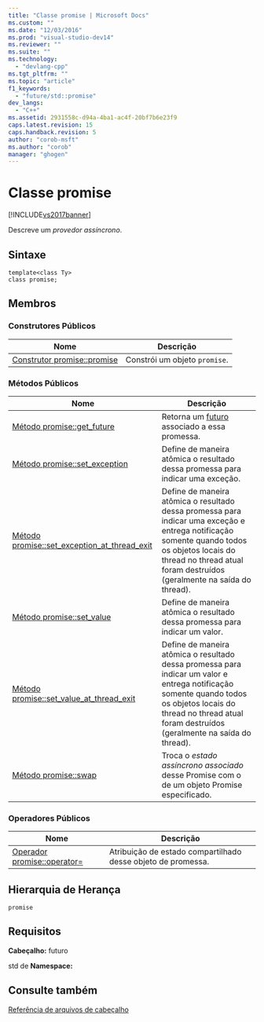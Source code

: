 ```yaml
---
title: "Classe promise | Microsoft Docs"
ms.custom: ""
ms.date: "12/03/2016"
ms.prod: "visual-studio-dev14"
ms.reviewer: ""
ms.suite: ""
ms.technology: 
  - "devlang-cpp"
ms.tgt_pltfrm: ""
ms.topic: "article"
f1_keywords: 
  - "future/std::promise"
dev_langs: 
  - "C++"
ms.assetid: 2931558c-d94a-4ba1-ac4f-20bf7b6e23f9
caps.latest.revision: 15
caps.handback.revision: 5
author: "corob-msft"
ms.author: "corob"
manager: "ghogen"
---
```

# Classe promise
[!INCLUDE[vs2017banner](../assembler/inline/includes/vs2017banner.md)]

Descreve um *provedor assíncrono*.  
  
## Sintaxe  
  
```  
template<class Ty>  
class promise;  
```  
  
## Membros  
  
### Construtores Públicos  
  
|Nome|Descrição|  
|----------|---------------|  
|[Construtor promise::promise](../Topic/promise::promise%20Constructor.md)|Constrói um objeto `promise`.|  
  
### Métodos Públicos  
  
|Nome|Descrição|  
|----------|---------------|  
|[Método promise::get\_future](../Topic/promise::get_future%20Method.md)|Retorna um [futuro](../standard-library/future-class.md) associado a essa promessa.|  
|[Método promise::set\_exception](../Topic/promise::set_exception%20Method.md)|Define de maneira atômica o resultado dessa promessa para indicar uma exceção.|  
|[Método promise::set\_exception\_at\_thread\_exit](../Topic/promise::set_exception_at_thread_exit%20Method.md)|Define de maneira atômica o resultado dessa promessa para indicar uma exceção e entrega notificação somente quando todos os objetos locais do thread no thread atual foram destruídos \(geralmente na saída do thread\).|  
|[Método promise::set\_value](../Topic/promise::set_value%20Method.md)|Define de maneira atômica o resultado dessa promessa para indicar um valor.|  
|[Método promise::set\_value\_at\_thread\_exit](../Topic/promise::set_value_at_thread_exit%20Method.md)|Define de maneira atômica o resultado dessa promessa para indicar um valor e entrega notificação somente quando todos os objetos locais do thread no thread atual foram destruídos \(geralmente na saída do thread\).|  
|[Método promise::swap](../Topic/promise::swap%20Method.md)|Troca o *estado assíncrono associado* desse Promise com o de um objeto Promise especificado.|  
  
### Operadores Públicos  
  
|Nome|Descrição|  
|----------|---------------|  
|[Operador promise::operator\=](../Topic/promise::operator=%20Operator.md)|Atribuição de estado compartilhado desse objeto de promessa.|  
  
## Hierarquia de Herança  
 `promise`  
  
## Requisitos  
 **Cabeçalho:** futuro  
  
 std de **Namespace:**  
  
## Consulte também  
 [Referência de arquivos de cabeçalho](../standard-library/cpp-standard-library-header-files.md)